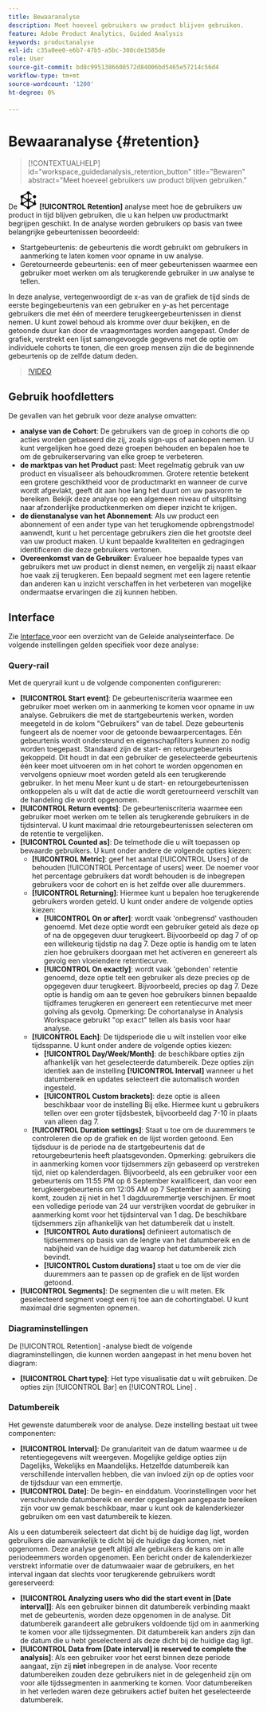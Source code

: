 ```yaml
---
title: Bewaaranalyse
description: Meet hoeveel gebruikers uw product blijven gebruiken.
feature: Adobe Product Analytics, Guided Analysis
keywords: productanalyse
exl-id: c35a0ee0-e6b7-47b5-a5bc-308cde1585de
role: User
source-git-commit: bd8c9951386608572d84006bd5465e57214c56d4
workflow-type: tm+mt
source-wordcount: '1200'
ht-degree: 0%

---
```


# Bewaaranalyse {#retention}

<!-- markdownlint-disable MD034 -->

>[!CONTEXTUALHELP]
>id="workspace_guidedanalysis_retention_button"
>title="Bewaren"
>abstract="Meet hoeveel gebruikers uw product blijven gebruiken."

<!-- markdownlint-enable MD034 -->

De ![ Behoud ](/help/assets/icons/Retention.svg) **[!UICONTROL Retention]** analyse meet hoe de gebruikers uw product in tijd blijven gebruiken, die u kan helpen uw productmarkt begrijpen geschikt. In de analyse worden gebruikers op basis van twee belangrijke gebeurtenissen beoordeeld:

* Startgebeurtenis: de gebeurtenis die wordt gebruikt om gebruikers in aanmerking te laten komen voor opname in uw analyse.
* Geretourneerde gebeurtenis: een of meer gebeurtenissen waarmee een gebruiker moet werken om als terugkerende gebruiker in uw analyse te tellen.

In deze analyse, vertegenwoordigt de x-as van de grafiek de tijd sinds de eerste begingebeurtenis van een gebruiker en y-as het percentage gebruikers die met één of meerdere terugkeergebeurtenissen in dienst nemen. U kunt zowel behoud als kromme over duur bekijken, en de getoonde duur kan door de vraagmontages worden aangepast. Onder de grafiek, verstrekt een lijst samengevoegde gegevens met de optie om individuele cohorts te tonen, die een groep mensen zijn die de beginnende gebeurtenis op de zelfde datum deden.

>[!VIDEO](https://video.tv.adobe.com/v/3430503/?quality=12&learn=on)


## Gebruik hoofdletters

De gevallen van het gebruik voor deze analyse omvatten:

* **analyse van de Cohort**: De gebruikers van de groep in cohorts die op acties worden gebaseerd die zij, zoals sign-ups of aankopen nemen. U kunt vergelijken hoe goed deze groepen behouden en bepalen hoe te om de gebruikerservaring van elke groep te verbeteren.
* **de marktpas van het Product** past: Meet regelmatig gebruik van uw product en visualiseer als behoudkrommen. Grotere retentie betekent een grotere geschiktheid voor de productmarkt en wanneer de curve wordt afgevlakt, geeft dit aan hoe lang het duurt om uw pasvorm te bereiken. Bekijk deze analyse op een algemeen niveau of uitsplitsing naar afzonderlijke productkenmerken om dieper inzicht te krijgen.
* **de dienstanalyse van het Abonnement**: Als uw product een abonnement of een ander type van het terugkomende opbrengstmodel aanwendt, kunt u het percentage gebruikers zien die het grootste deel van uw product maken. U kunt bepaalde kwaliteiten en gedragingen identificeren die deze gebruikers vertonen.
* **Overeenkomst van de Gebruiker**: Evalueer hoe bepaalde types van gebruikers met uw product in dienst nemen, en vergelijk zij naast elkaar hoe vaak zij terugkeren. Een bepaald segment met een lagere retentie dan anderen kan u inzicht verschaffen in het verbeteren van mogelijke ondermaatse ervaringen die zij kunnen hebben.

## Interface

Zie [ Interface ](../overview.md#interface) voor een overzicht van de Geleide analyseinterface. De volgende instellingen gelden specifiek voor deze analyse:

### Query-rail

Met de queryrail kunt u de volgende componenten configureren:

* **[!UICONTROL Start event]**: De gebeurteniscriteria waarmee een gebruiker moet werken om in aanmerking te komen voor opname in uw analyse. Gebruikers die met de startgebeurtenis werken, worden meegeteld in de kolom &quot;Gebruikers&quot; van de tabel. Deze gebeurtenis fungeert als de noemer voor de getoonde bewaarpercentages. Eén gebeurtenis wordt ondersteund en eigenschapfilters kunnen zo nodig worden toegepast. Standaard zijn de start- en retourgebeurtenis gekoppeld. Dit houdt in dat een gebruiker de geselecteerde gebeurtenis één keer moet uitvoeren om in het cohort te worden opgenomen en vervolgens opnieuw moet worden geteld als een terugkerende gebruiker. In het menu Meer kunt u de start- en retourgebeurtenissen ontkoppelen als u wilt dat de actie die wordt geretourneerd verschilt van de handeling die wordt opgenomen.
* **[!UICONTROL Return events]**: De gebeurteniscriteria waarmee een gebruiker moet werken om te tellen als terugkerende gebruikers in de tijdsinterval. U kunt maximaal drie retourgebeurtenissen selecteren om de retentie te vergelijken.
* **[!UICONTROL Counted as]**: De telmethode die u wilt toepassen op bewaarde gebruikers. U kunt onder andere de volgende opties kiezen:
   * **[!UICONTROL Metric]**: geef het aantal [!UICONTROL Users] of de behouden [!UICONTROL Percentage of users] weer. De noemer voor het percentage gebruikers dat wordt behouden is de inbegrepen gebruikers voor de cohort en is het zelfde over alle duuremmers.
   * **[!UICONTROL Returning]**: Hiermee kunt u bepalen hoe terugkerende gebruikers worden geteld. U kunt onder andere de volgende opties kiezen:
      * **[!UICONTROL On or after]**: wordt vaak &#39;onbegrensd&#39; vasthouden genoemd. Met deze optie wordt een gebruiker geteld als deze op of na de opgegeven duur terugkeert. Bijvoorbeeld op dag 7 of op een willekeurig tijdstip na dag 7. Deze optie is handig om te laten zien hoe gebruikers doorgaan met het activeren en genereert als gevolg een vloeiendere retentiecurve.
      * **[!UICONTROL On exactly]**: wordt vaak &#39;gebonden&#39; retentie genoemd, deze optie telt een gebruiker als deze precies op de opgegeven duur terugkeert. Bijvoorbeeld, precies op dag 7. Deze optie is handig om aan te geven hoe gebruikers binnen bepaalde tijdframes terugkeren en genereert een retentiecurve met meer golving als gevolg. Opmerking: De cohortanalyse in Analysis Workspace gebruikt &quot;op exact&quot; tellen als basis voor haar analyse.
   * **[!UICONTROL Each]**: De tijdsperiode die u wilt instellen voor elke tijdsspanne. U kunt onder andere de volgende opties kiezen:
      * **[!UICONTROL Day/Week/Month]**: de beschikbare opties zijn afhankelijk van het geselecteerde datumbereik. Deze opties zijn identiek aan de instelling **[!UICONTROL Interval]** wanneer u het datumbereik en updates selecteert die automatisch worden ingesteld.
      * **[!UICONTROL Custom brackets]**: deze optie is alleen beschikbaar voor de instelling Bij elke. Hiermee kunt u gebruikers tellen over een groter tijdsbestek, bijvoorbeeld dag 7-10 in plaats van alleen dag 7.
   * **[!UICONTROL Duration settings]**: Staat u toe om de duuremmers te controleren die op de grafiek en de lijst worden getoond. Een tijdsduur is de periode na de startgebeurtenis dat de retourgebeurtenis heeft plaatsgevonden. Opmerking: gebruikers die in aanmerking komen voor tijdsemmers zijn gebaseerd op verstreken tijd, niet op kalenderdagen. Bijvoorbeeld, als een gebruiker voor een gebeurtenis om 11:55 PM op 6 September kwalificeert, dan voor een terugkeergebeurtenis om 12:05 AM op 7 September in aanmerking komt, zouden zij niet in het 1 dagduuremmertje verschijnen. Er moet een volledige periode van 24 uur verstrijken voordat de gebruiker in aanmerking komt voor het tijdsinterval van 1 dag. De beschikbare tijdsemmers zijn afhankelijk van het datumbereik dat u instelt.
      * **[!UICONTROL Auto durations]** definieert automatisch de tijdsemmers op basis van de lengte van het datumbereik en de nabijheid van de huidige dag waarop het datumbereik zich bevindt.
      * **[!UICONTROL Custom durations]** staat u toe om de vier die duuremmers aan te passen op de grafiek en de lijst worden getoond.
* **[!UICONTROL Segments]**: De segmenten die u wilt meten. Elk geselecteerd segment voegt een rij toe aan de cohortingtabel. U kunt maximaal drie segmenten opnemen.

### Diagraminstellingen

De [!UICONTROL Retention] -analyse biedt de volgende diagraminstellingen, die kunnen worden aangepast in het menu boven het diagram:

* **[!UICONTROL Chart type]**: Het type visualisatie dat u wilt gebruiken. De opties zijn [!UICONTROL Bar] en [!UICONTROL Line] .

### Datumbereik

Het gewenste datumbereik voor de analyse. Deze instelling bestaat uit twee componenten:

* **[!UICONTROL Interval]**: De granulariteit van de datum waarmee u de retentiegegevens wilt weergeven. Mogelijke geldige opties zijn Dagelijks, Wekelijks en Maandelijks. Hetzelfde datumbereik kan verschillende intervallen hebben, die van invloed zijn op de opties voor de tijdsduur van een emmertje.
* **[!UICONTROL Date]**: De begin- en einddatum. Voorinstellingen voor het verschuivende datumbereik en eerder opgeslagen aangepaste bereiken zijn voor uw gemak beschikbaar, maar u kunt ook de kalenderkiezer gebruiken om een vast datumbereik te kiezen.

Als u een datumbereik selecteert dat dicht bij de huidige dag ligt, worden gebruikers die aanvankelijk te dicht bij de huidige dag komen, niet opgenomen. Deze analyse geeft altijd alle gebruikers de kans om in alle periodeemmers worden opgenomen. Een bericht onder de kalenderkiezer verstrekt informatie over de datumwaaier waar de gebruikers, en het interval ingaan dat slechts voor terugkerende gebruikers wordt gereserveerd:

* **[!UICONTROL Analyzing users who did the start event in [Date interval]]**: Als een gebruiker binnen dit datumbereik verbinding maakt met de gebeurtenis, worden deze opgenomen in de analyse. Dit datumbereik garandeert alle gebruikers voldoende tijd om in aanmerking te komen voor alle tijdssegmenten. Dit datumbereik kan anders zijn dan de datum die u hebt geselecteerd als deze dicht bij de huidige dag ligt.
* **[!UICONTROL Data from [Date interval] is reserved to complete the analysis]**: Als een gebruiker voor het eerst binnen deze periode aangaat, zijn zij **niet** inbegrepen in de analyse. Voor recente datumbereiken zouden deze gebruikers niet in de gelegenheid zijn om voor alle tijdssegmenten in aanmerking te komen. Voor datumbereiken in het verleden waren deze gebruikers actief buiten het geselecteerde datumbereik.

<!--
## Example

See below for an example of the analysis.

![Retention](../assets/retention.png)

-->